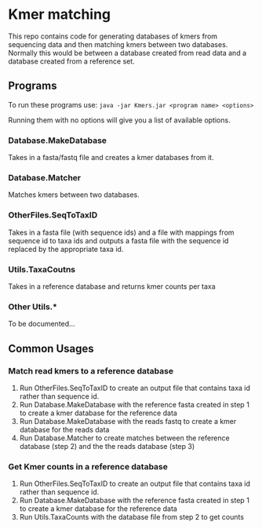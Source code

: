 # Kmer matching

This repo contains code for generating databases of kmers from sequencing data
and then matching kmers between two databases.  Normally this would be between
a database created from read data and a database created from a reference set.

## Programs

To run these programs use:
`java -jar Kmers.jar <program name> <options>`

Running them with no options will give you a list of available options.

### Database.MakeDatabase

Takes in a fasta/fastq file and creates a kmer databases from it.

### Database.Matcher

Matches kmers between two databases.

### OtherFiles.SeqToTaxID

Takes in a fasta file (with sequence ids) and a file with mappings from sequence
id to taxa ids and outputs a fasta file with the sequence id replaced by
the appropriate taxa id.

### Utils.TaxaCoutns

Takes in a reference database and returns kmer counts per taxa

### Other Utils.*

To be documented...

## Common Usages

### Match read kmers to a reference database

1) Run OtherFiles.SeqToTaxID to create an output file that contains taxa id
rather than sequence id.
2) Run Database.MakeDatabase with the reference fasta created in step 1 to
create a kmer database for the reference data
3) Run Database.MakeDatabase with the reads fastq to create a kmer database
for the reads data
4) Run Database.Matcher to create matches between the reference database 
(step 2) and the the reads database (step 3)

### Get Kmer counts in a reference database

1) Run OtherFiles.SeqToTaxID to create an output file that contains taxa id
rather than sequence id.
2) Run Database.MakeDatabase with the reference fasta created in step 1 to
create a kmer database for the reference data
3) Run Utils.TaxaCounts with the database file from step 2 to get counts
